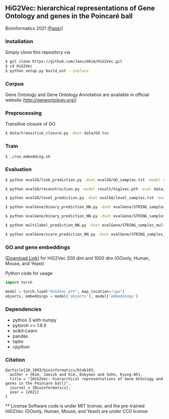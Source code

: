 ## HiG2Vec: hierarchical representations of Gene Ontology and genes in the Poincaré ball
Bioinformatics 2021
[[Paper](https://academic.oup.com/bioinformatics/article/37/18/2971/6184857)]

### Installation
Simply clone this repository via

```bash
$ git clone https://github.com/JaesikKim/HiG2Vec.git
$ cd HiG2Vec
$ python setup.py build_ext --inplace 
```

### Corpus
Gene Ontology and Gene Ontology Annotation are available in official website (http://geneontology.org/)

### Preprocessing
Transitive closure of GO
```bash
$ data/transitive_closure.py -dset data/GO.tsv
```

### Train
```bash
$ ./run_embedding.sh
```

### Evaluation
```bash
$ python evalGO/link_prediction.py -dset evalGO/GO_samples.txt -model result/hig2vec.pth -distfn poincare
```

```bash
$ python evalGO/reconstruction.py -model result/hig2vec.pth -eval data/GO_closure.tsv -distfn poincare
```

```bash
$ python evalGO/level_prediction.py -dset evalGO/level_samples.txt -model result/hig2vec.pth -fout evalGO/level_output.txt 
```

```bash
$ python evalGene/binary_prediction_NN.py -dset evalGene/STRING_samples_binary.csv -model result/hig2vec.pth -fout evalGene/binary_output.txt
```

```bash
$ python evalGene/binary_prediction_NN.py -dset evalGene/STRING_samples_binary.csv -model result/hig2vec.pth -fout evalGene/binary_output.txt
```

```bash
$ python multilabel_prediction_NN.py -dset evalGene/STRING_samples_multilabel.csv -model result/hig2vec.pth
```

```bash
$ python evalGene/score_prediction_NN.py -dset evalGene/STRING_samples_score.csv -model result/hig2vec.pth -fout evalGene/score_output.txt
```

### GO and gene embeddings
[[Download Link](https://drive.google.com/drive/folders/1WIjFSGh9E3z-PIXNOxbwjmG8EJc2j4XT?usp=sharing)] for HiG2Vec 200 dim and 1000 dim (GOonly, Human, Mouse, and Yeast)


Python code for usage
```python
import torch

model = torch.load("HiG2Vec.pth", map_location="cpu")
objects, embeddings = model['objects'], model['embeddings']
```

### Dependencies
- python 3 with numpy
- pytorch >= 1.6.0
- scikit-Learn
- pandas
- tqdm
- cpython

### Citation
```
@article{10.1093/bioinformatics/btab193, 
  author = {Kim, Jaesik and Kim, Dokyoon and Sohn, Kyung-Ah},
  title = "{HiG2Vec: hierarchical representations of Gene Ontology and genes in the Poincaré ball}",
  journal = {Bioinformatics},
  year = {2021}
}
```

** License
Software code is under MIT license, and the pre-trained HiG2Vec (GOonly, Human, Mouse, and Yeast) are under CC0 license
